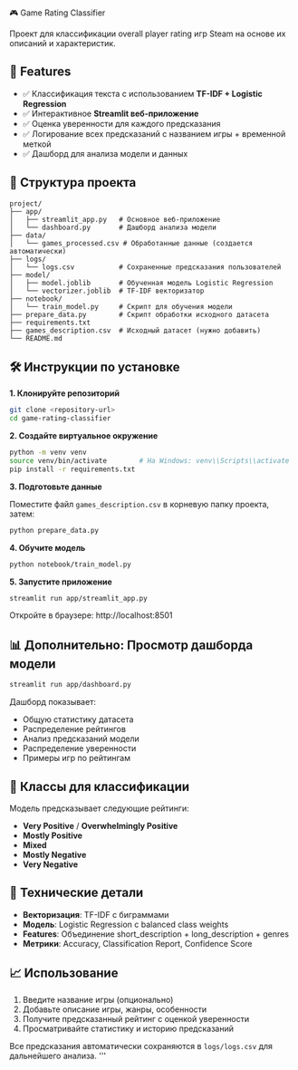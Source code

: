 🎮 Game Rating Classifier

Проект для классификации overall player rating игр Steam на основе их описаний и характеристик.

## 🧠 Features

* ✅ Классификация текста с использованием **TF-IDF + Logistic Regression**
* ✅ Интерактивное **Streamlit веб-приложение**
* ✅ Оценка уверенности для каждого предсказания
* ✅ Логирование всех предсказаний с названием игры + временной меткой
* ✅ Дашборд для анализа модели и данных

## 📁 Структура проекта

```
project/
├── app/
│   ├── streamlit_app.py   # Основное веб-приложение
│   └── dashboard.py       # Дашборд анализа модели
├── data/
│   └── games_processed.csv # Обработанные данные (создается автоматически)
├── logs/
│   └── logs.csv           # Сохраненные предсказания пользователей
├── model/
│   ├── model.joblib       # Обученная модель Logistic Regression
│   └── vectorizer.joblib  # TF-IDF векторизатор
├── notebook/
│   └── train_model.py     # Скрипт для обучения модели
├── prepare_data.py        # Скрипт обработки исходного датасета
├── requirements.txt
├── games_description.csv  # Исходный датасет (нужно добавить)
└── README.md
```

## 🛠 Инструкции по установке

**1. Клонируйте репозиторий**

```bash
git clone <repository-url>
cd game-rating-classifier
```

**2. Создайте виртуальное окружение**

```bash
python -m venv venv
source venv/bin/activate        # На Windows: venv\\Scripts\\activate
pip install -r requirements.txt
```

**3. Подготовьте данные**

Поместите файл `games_description.csv` в корневую папку проекта, затем:

```bash
python prepare_data.py
```

**4. Обучите модель**

```bash
python notebook/train_model.py
```

**5. Запустите приложение**

```bash
streamlit run app/streamlit_app.py
```

Откройте в браузере: http://localhost:8501

## 📊 Дополнительно: Просмотр дашборда модели

```bash
streamlit run app/dashboard.py
```

Дашборд показывает:
* Общую статистику датасета
* Распределение рейтингов
* Анализ предсказаний модели
* Распределение уверенности
* Примеры игр по рейтингам

## 🎯 Классы для классификации

Модель предсказывает следующие рейтинги:
* **Very Positive** / **Overwhelmingly Positive**
* **Mostly Positive**
* **Mixed**
* **Mostly Negative**
* **Very Negative**

## 🔧 Технические детали

* **Векторизация**: TF-IDF с биграммами
* **Модель**: Logistic Regression с balanced class weights
* **Features**: Объединение short_description + long_description + genres
* **Метрики**: Accuracy, Classification Report, Confidence Score

## 📈 Использование

1. Введите название игры (опционально)
2. Добавьте описание игры, жанры, особенности
3. Получите предсказанный рейтинг с оценкой уверенности
4. Просматривайте статистику и историю предсказаний

Все предсказания автоматически сохраняются в `logs/logs.csv` для дальнейшего анализа.
'''